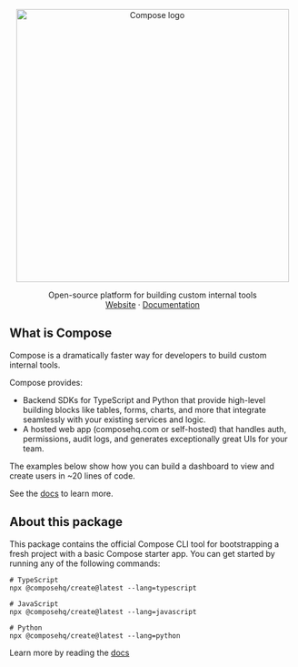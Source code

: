 <p align="center">
<picture>
  <source media="(prefers-color-scheme: dark)" srcset="https://composehq.com/light-logo-with-text.svg" width="480">
  <source media="(prefers-color-scheme: light)" srcset="https://composehq.com/dark-logo-with-text.svg" width="480">
  <img alt="Compose logo" src="https://composehq.com/dark-logo-with-text.svg" width="480">
</picture>
</p>

<p align="center">
    Open-source platform for building custom internal tools
    <br />
    <a href="https://composehq.com">Website</a>
    ·
    <a href="https://docs.composehq.com">Documentation</a>
  </p>

## What is Compose

Compose is a dramatically faster way for developers to build custom internal tools.

Compose provides:
- Backend SDKs for TypeScript and Python that provide high-level building blocks like tables, forms, charts, and more that integrate seamlessly with your existing services and logic.
- A hosted web app (composehq.com or self-hosted) that handles auth, permissions, audit logs, and generates exceptionally great UIs for your team.

The examples below show how you can build a dashboard to view and create users in ~20 lines of code.

See the [docs](https://docs.composehq.com) to learn more.

## About this package

This package contains the official Compose CLI tool for bootstrapping a fresh project with a basic Compose starter app. You can get started by running any of the following commands:

```
# TypeScript
npx @composehq/create@latest --lang=typescript

# JavaScript
npx @composehq/create@latest --lang=javascript

# Python
npx @composehq/create@latest --lang=python
```

Learn more by reading the [docs](https://docs.composehq.com)